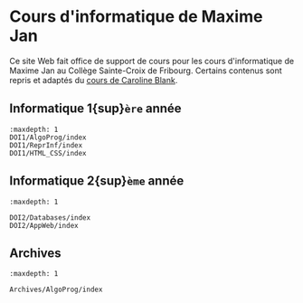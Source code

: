 <!-- Copyright 2024 Maxime Jan <maxime.jan@edufr.ch> -->
<!-- SPDX-License-Identifier: CC-BY-NC-SA-4.0 -->

<!-- Copyright 2024 Caroline Blank <caro@c-space.org> -->
<!-- SPDX-License-Identifier: CC-BY-NC-SA-4.0 -->

# Cours d'informatique de Maxime Jan

Ce site Web fait office de support de cours pour les cours d'informatique de Maxime Jan au Collège Sainte-Croix de Fribourg. Certains contenus sont repris et adaptés du [cours de Caroline Blank](https://informatique.t-doc-org).

## Informatique 1{sup}`ère` année
```{toctree}
:maxdepth: 1
DOI1/AlgoProg/index
DOI1/ReprInf/index
DOI1/HTML_CSS/index
```

## Informatique 2{sup}`ème` année
```{toctree}
:maxdepth: 1

DOI2/Databases/index
DOI2/AppWeb/index
```

## Archives
```{toctree}
:maxdepth: 1

Archives/AlgoProg/index
```